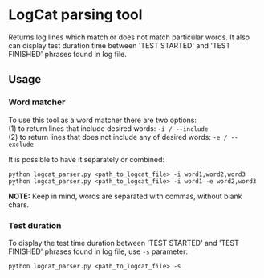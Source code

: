 # LogCat parsing tool

Returns log lines which match or does not match particular words. It also
can display test duration time between 'TEST STARTED' and 'TEST FINISHED'
phrases found in log file.

## Usage
### Word matcher

To use this tool as a word matcher there are two options:  
(1) to return lines that include desired words: `-i / --include`  
(2) to return lines that does not include any of desired words: `-e / --exclude`

It is possible to have it separately or combined:

    python logcat_parser.py <path_to_logcat_file> -i word1,word2,word3
    python logcat_parser.py <path_to_logcat_file> -i word1 -e word2,word3

**NOTE:** Keep in mind, words are separated with commas, without blank chars.

### Test duration

To display the test time duration between 'TEST STARTED' and 'TEST FINISHED'
phrases found in log file, use `-s` parameter:

    python logcat_parser.py <path_to_logcat_file> -s